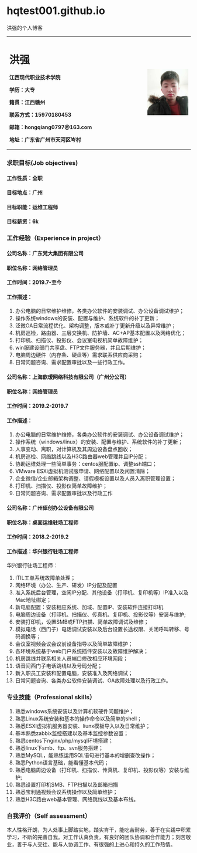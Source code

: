# hqtest001.github.io
洪强的个人博客
<table border="0">
  <tr>
    <td width="75%">
      <h1>洪强</h1>
      <p><b>江西现代职业技术学院</b></p> <p><b>学历：大专</b></p>
	  <p><b>籍贯：江西赣州</b></p>       <p><b>联系方式：15970180453</b></p>
      <p><b>邮箱：hongqiang0797@163.com</b></p>
      <p><b>地址：广东省广州市天河区岑村</b></p>
    </td>
    <td width="25%">
      <img src="/hongqiang.jpg" width="100%">     
    </td>
  </tr>
</table>

### 求职目标(Job objectives)
#### 工作性质：全职
#### 目标地点：广州
#### 目标职能：运维工程师
#### 目标薪资：6k

### 工作经验（Experience in project）
#### 公司名称：广东梵大集团有限公司
#### 职位名称：网络管理员
#### 工作时间：2019.7-至今
#### 工作描述：
1. 办公电脑的日常维护维修，各类办公软件的安装调试、办公设备调试维护；
2. 操作系统windows的安装、配置与维护、系统软件的补丁更新；
3. 泛微OA日常流程优化、架构调整，版本或补丁更新升级以及异常维护；
4. 机房巡检，路由器、三层交换机、防护墙、AC+AP基本配置以及网络优化；
5. 打印机、扫描仪、投影仪、会议室电视机简单故障维护；
6. win服建设部门共享盘、FTP文件服务器，并且后期维护；
7. 电脑周边硬件（内存条、硬盘等）需求联系供应商采购；
8. 日常问题咨询、需求配置审批以及一些行政工作。

#### 公司名称：上海歆瑷网络科技有限公司（广州分公司）
#### 职位名称：网络管理员
#### 工作时间：2019.2-2019.7
#### 工作描述：
1. 办公电脑的日常维护维修，各类办公软件的安装调试、办公设备调试维护；
2. 操作系统（windows/linux）的安装、配置与维护、系统软件的补丁更新；
3. 人事变动、离职，对计算机及其周边设备盘点回收；
4. 机房巡检、网络跳线以及H3C路由器web管理并且IP分配；
5. 协助运维处理一些简单事务：centos服配置ip、调整ssh端口；
6. VMware ESXi虚拟机测试服申请、网络配置以及闲置清除；
7. 企业微信/企业邮箱架构调整、请假模板设置以及人员入离职管理设置；
8. 打印机、扫描仪、投影仪简单故障维护；
9. 日常问题咨询、需求配置审批以及行政工作

#### 公司名称：广州倬创办公设备有限公司
#### 职位名称：桌面运维驻场工程师
#### 工作时间：2018.2-2019.2
#### 工作描述：华兴银行驻场工程师
华兴银行驻场工程师：
  1. ITIL工单系统故障单处理；
  2. 网络环境（办公、生产、研发）IP分配及配置
  3. 准入系统后台管理，空闲IP分配、其他设备（打印机、复印机等）IP准入以及Mac地址绑定；
  4. 新电脑配置：安装相应系统、加域、配置IP、安装软件连接打印机
  5. 电脑周边设备（打印机、扫描仪、传真机、复印机、投影仪等）安装与维护;
  6. 安装打印机，设置SMB或FTP扫描、简单故障调试及维修；
  7. 模拟电话（西门子）电话调试安装以及后台设置长途权限、关闭呼叫转移、号码调换等；  
  8. 会议室视频会议会议前设备指导以及简单故障维护；
  9. 各环境系统基于web门户系统插件安装以及故障维护解决；
 10. 机房跳线并联系相关人员端口修改相应环境网段；
 11. 语音间西门子电话跳线以及号码分配；
 12. 新入职员工安装和配置电脑，安装准入及网络调试；
 13. 日常问题咨询、各类办公软件安装调试、OA故障处理以及行政工作。
 
### 专业技能（Professional skills）
1. 熟悉windows系统安装以及计算机软硬件问题维护；
2. 熟悉Linux系统安装和基本的操作命令以及简单的shell；
3. 熟悉ESXI虚拟机服务器安装、liunx模板导入以及日常维护；
4. 基本熟悉zabbix监控搭建以及基本监控参数设置；
5. 熟悉centos下nginx/php/mysql环境搭建；
6. 熟悉linux下smb、ftp、svn服务搭建；
7. 熟悉MySQL，能熟练运用SQL语句进行基本的增删查改操作；
8. 熟悉Python语言基础，能看懂基本代码；
9. 熟悉电脑周边设备（打印机、扫描仪、传真机、复印机、投影仪等）安装与维护;
10. 熟悉设置打印机SMB、FTP扫描以及邮箱扫描
11. 熟悉宝利通视频会议系统操作以及简单维护；
12. 熟悉H3C路由web基本管理、网络跳线以及基本布线。

### 自我评价（Self assessment）
本人性格开朗，为人处事上脚踏实地，踏实肯干，能吃苦耐劳，善于在实践中积累学习，不断的完善自我。对工作认真负责，有良好的团队协调和合作能力；刻苦敬业，善于与人交往、能与人协调工作、有很强的上进心和持久的工作热情。




